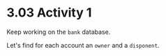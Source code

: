 # 3.03 Activity 1

Keep working on the `bank` database.

Let's find for each account an `owner` and a `disponent`.
